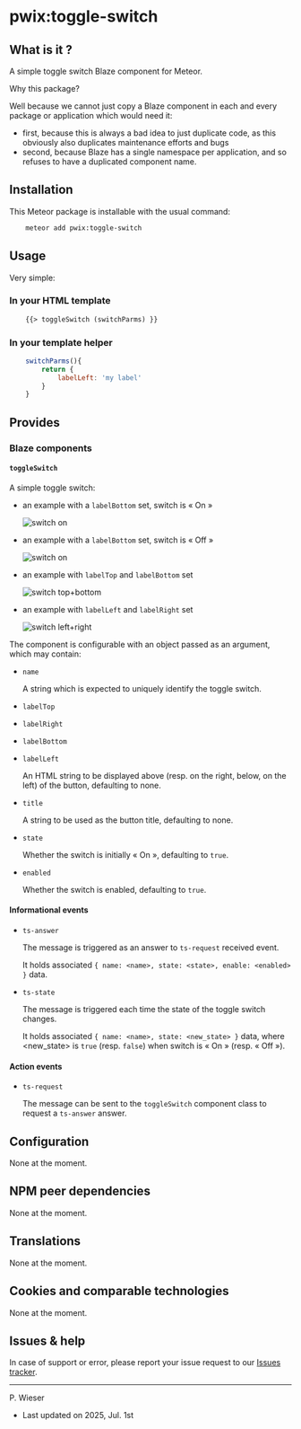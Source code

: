 # pwix:toggle-switch

## What is it ?

A simple toggle switch Blaze component for Meteor.

Why this package?

Well because we cannot just copy a Blaze component in each and every package or application which would need it:
- first, because this is always a bad idea to just duplicate code, as this obviously also duplicates maintenance efforts and bugs
- second, because Blaze has a single namespace per application, and so refuses to have a duplicated component name.

## Installation

This Meteor package is installable with the usual command:

```sh
    meteor add pwix:toggle-switch
```

## Usage

Very simple:

### In your HTML template

```html
    {{> toggleSwitch (switchParms) }}
```

### In your template helper

```js
    switchParms(){
        return {
            labelLeft: 'my label'
        }
    }
```

## Provides

### Blaze components

#### `toggleSwitch`

A simple toggle switch:

- an example with a `labelBottom` set, switch is « On »

    ![switch on](/maintainer/png/toggle-switch-on.png)

- an example with a `labelBottom` set, switch is « Off »

    ![switch on](/maintainer/png/toggle-switch-off.png)

- an example with `labelTop` and `labelBottom` set

    ![switch top+bottom](/maintainer/png/toggle-switch-top.png)

- an example with `labelLeft` and `labelRight` set

    ![switch left+right](/maintainer/png/toggle-switch-left.png)

The component is configurable with an object passed as an argument, which may contain:

- `name`

    A string which is expected to uniquely identify the toggle switch.

- `labelTop`
- `labelRight`
- `labelBottom`
- `labelLeft`

    An HTML string to be displayed above (resp. on the right, below, on the left) of the button, defaulting to none.

- `title`

    A string to be used as the button title, defaulting to none.

- `state`

    Whether the switch is initially « On », defaulting to `true`.

- `enabled`

    Whether the switch is enabled, defaulting to `true`.

#### Informational events

- `ts-answer`

    The message is triggered as an answer to `ts-request` received event.

    It holds associated `{ name: <name>, state: <state>, enable: <enabled> }` data.

- `ts-state`

    The message is triggered each time the state of the toggle switch changes.

    It holds associated `{ name: <name>, state: <new_state> }` data, where &lt;new_state&gt; is `true` (resp. `false`) when switch is « On » (resp. « Off »).

#### Action events

- `ts-request`

    The message can be sent to the `toggleSwitch` component class to request a `ts-answer` answer.

## Configuration

None at the moment.

## NPM peer dependencies

None at the moment.

## Translations

None at the moment.

## Cookies and comparable technologies

None at the moment.

## Issues & help

In case of support or error, please report your issue request to our [Issues tracker](https://github.com/trychlos/pwix-toggle-switch/issues).

---
P. Wieser
- Last updated on 2025, Jul. 1st